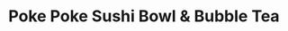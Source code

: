 ---
layout: place
title: "Poke Poke Sushi Bowl & Bubble Tea"
permalink: /florida/port-st-lucie/poke-poke-sushi-bowl-bubble-tea.html
stateAbbr: FL
stateName: Florida
cityName: Port St. Lucie
seo:
  name: "Poke Poke Sushi Bowl & Bubble Tea"
  type: Restaurant
  links: http://pokepokesushibowlbubbletea.com/?utm_source=gmb&utm_medium=referral
description: "Poke Poke Sushi Bowl & Bubble Tea serves delicious sushi in Port St. Lucie, Florida. Try fresh Japanese dishes for a great dining experience. Available for takeout, delivery, lunch, and dinner."
place_id: ChIJW2_kLhPr3ogRZB3-Yp6F8QA
photos:
  - name: >-
      places/ChIJW2_kLhPr3ogRZB3-Yp6F8QA/photos/AeeoHcLOAlUsPjuiGCEP8RfMe5-dBBJ6zs484vIssf22cN2jrJs0AAmQrYhBnEFxaxbNWOsxK8UAyPMdNXfJBn7Qv1zQDB6qvBJdW9Ep5FkJcDSG1VxjqyS9CA_LpL6RsIjUU-rJ6hVjSJTSpTIVatwvHMnm3TkWuFUHZah2kSVDyWp_ydo6_Sfk8GdgbjmTwYU1YKn9Bx_6xkhXZmZpdizm27la8ntP6qhEYgAjbAZOI5qTwRER0Uy6EqUEw9BReqSfMDlMdqv3LBPOb7KaN4d07jJDAgdBO1t_jDt-5pGtpE7ZRoRkCYyzjqDjcy8sY7bybcFKtOgwiD0AhP32FyykEahfLgTUjxa8onOIMjmaUFwX6-mbxSEg7xHyvR_pyy64GdYjEm5wr9AC81-M7e79WZoQPdHAwJSK8rkBbZc8gMDnOa39
    widthPx: 750
    heightPx: 1000
    authorAttributions:
      - displayName: Louise Torres
        uri: https://maps.google.com/maps/contrib/108096345079195096171
        photoUri: >-
          https://lh3.googleusercontent.com/a/ACg8ocJBxbhFmWVb0l6p8_q9WZFXcw6Txdp3STF2lgH-T6MXN3rfpw=s100-p-k-no-mo
    flagContentUri: >-
      https://www.google.com/local/imagery/report/?cb_client=maps_api_places.places_api&image_key=!1e10!2sCIHM0ogKEICAgICplY_HwQE&hl=en-US
    googleMapsUri: >-
      https://www.google.com/maps/place//data=!3m4!1e2!3m2!1sCIHM0ogKEICAgICplY_HwQE!2e10!4m2!3m1!1s0x88deeb132ee46f5b:0xf1859e62fe1d64
  - name: >-
      places/ChIJW2_kLhPr3ogRZB3-Yp6F8QA/photos/AeeoHcJFV_zucKrMvi3_9--SqeverIU1KDpT0DuX5ESaDqS4XLjXHkrxWpNh6mPRzmOYYP9FjDiSUZeetX4UM8c-VXoYboO7YqIe8ipe-WUutXygM1cveDTlWkMDtoa5TZedhqBmKtWb4peEagLeyYRed-1FQlHOXmPP9jKse0ddz0txwJ-_Qo7Jmwn61xKM_jkzXPMsPgE8520KOVmg9H2ZFAlbD4siJuqbQYOav-72aXqL6J8onbz-cR-OpOhZs75E9ETMukkpN5FAPzD_N6O06sebaJvu3thPbh80BjsJE2klgg
    widthPx: 1112
    heightPx: 984
    authorAttributions:
      - displayName: Poke Poke Sushi Bowl & Bubble Tea
        uri: https://maps.google.com/maps/contrib/103420250342729789155
        photoUri: >-
          https://lh3.googleusercontent.com/a-/ALV-UjUT411XXww_Rjvnkte2JqbQh1WCxgXXI7IuJ-UDm2vREippjQmM=s100-p-k-no-mo
    flagContentUri: >-
      https://www.google.com/local/imagery/report/?cb_client=maps_api_places.places_api&image_key=!1e10!2sAF1QipMbw_RHstM-wGC2rAFZb_lrryeJgMkVYTS-hf8J&hl=en-US
    googleMapsUri: >-
      https://www.google.com/maps/place//data=!3m4!1e2!3m2!1sAF1QipMbw_RHstM-wGC2rAFZb_lrryeJgMkVYTS-hf8J!2e10!4m2!3m1!1s0x88deeb132ee46f5b:0xf1859e62fe1d64
  - name: >-
      places/ChIJW2_kLhPr3ogRZB3-Yp6F8QA/photos/AeeoHcJtgj02ha1gaZ6Mgx7DtoSl13SkaFauoBCu1Aa9wR8srU-zTeOM4AjMsa_4a88FkDelmZAClh0R3SqeOPS9V8UJhXwTpa8UoGX6tnqnKnbJdmrwHuEQUNu1420WJbtAo9CIaz7jue8AeYYonqOLEP9Oi3SH06r3wNBHH3di3uVep_oukZwZoFoQy82ejurAhlP1pE4S2_1DMzOIHQHbRzW03f3Uikao7V6ska0WK8MsdBfCUxGe5b0lkmV5lfTB0Pa3Se-RFA_cGHnWNQeTqLihKZeJRBgzTZdU8vU_wVkB9A
    widthPx: 1152
    heightPx: 1482
    authorAttributions:
      - displayName: Poke Poke Sushi Bowl & Bubble Tea
        uri: https://maps.google.com/maps/contrib/103420250342729789155
        photoUri: >-
          https://lh3.googleusercontent.com/a-/ALV-UjUT411XXww_Rjvnkte2JqbQh1WCxgXXI7IuJ-UDm2vREippjQmM=s100-p-k-no-mo
    flagContentUri: >-
      https://www.google.com/local/imagery/report/?cb_client=maps_api_places.places_api&image_key=!1e10!2sAF1QipMmtbOCahvRBfwXqRCU0H4RHtov-setKdUwKMet&hl=en-US
    googleMapsUri: >-
      https://www.google.com/maps/place//data=!3m4!1e2!3m2!1sAF1QipMmtbOCahvRBfwXqRCU0H4RHtov-setKdUwKMet!2e10!4m2!3m1!1s0x88deeb132ee46f5b:0xf1859e62fe1d64
  - name: >-
      places/ChIJW2_kLhPr3ogRZB3-Yp6F8QA/photos/AeeoHcLJNVgW2TEiSxfX7U4T8XcgKMzRFtPJshKZz4g6hmn9N3pcG7EvgTe2cKlymzy4nNqrQuQbHOeFDCUrx-cSKM5cFEQywW30i1iZ2gwJkituPtLy0crSzHSSY3AHdq4kmq0MRiFQA4Oc2juvnBcdGhFtunQg346FRnalAAEcbxuYKi6KxIgsavWWBwVFwfBP9AMJ3SSdyyfqCa1P7qZxregoSyENNAp6yBn7KJbZnCvR8B6PYYQQgsEK4iElerYM7nS3PFxW_N5J-Ahx83Q3tjKpmna1wb-FQ-1yeZkE97ExHg
    widthPx: 3600
    heightPx: 4800
    authorAttributions:
      - displayName: Poke Poke Sushi Bowl & Bubble Tea
        uri: https://maps.google.com/maps/contrib/103420250342729789155
        photoUri: >-
          https://lh3.googleusercontent.com/a-/ALV-UjUT411XXww_Rjvnkte2JqbQh1WCxgXXI7IuJ-UDm2vREippjQmM=s100-p-k-no-mo
    flagContentUri: >-
      https://www.google.com/local/imagery/report/?cb_client=maps_api_places.places_api&image_key=!1e10!2sAF1QipPSmpXEebDMuNN3SvoT8jUiRCQajYelbBTPt1sJ&hl=en-US
    googleMapsUri: >-
      https://www.google.com/maps/place//data=!3m4!1e2!3m2!1sAF1QipPSmpXEebDMuNN3SvoT8jUiRCQajYelbBTPt1sJ!2e10!4m2!3m1!1s0x88deeb132ee46f5b:0xf1859e62fe1d64
  - name: >-
      places/ChIJW2_kLhPr3ogRZB3-Yp6F8QA/photos/AeeoHcJsZPxi5m9BS4ZLpvU0Uxdwo6BoGE9cAC-KKn-XBpRVAGdBexAsYCJ1_BqwnJmQPGaQvxUKxCs0Tb4o1SxMqIhAqkBX7-G6AA5s8QzoI-s8u9sGGj5mCW94qYnD7gyaUaODcrEEMY0a1AjjoEQgH5782mpcARUml0exly31Yt0vVy5b-W6ZPCr86tWpVk6GJjWKyYESpLJiaiRO4vIWSXVVMbslyDOYF7Ac8Y5J1ZmCErSlaCw3seZwg8mUF4t5J5-ZZ1UsbYHOodf2271KZT1BUe5NcT5JgcWk97kcotU6w3ItlQpJqJN0ri6Cunls68gloDSIswpt0cVd-VkGDMQcQmyzZF0cgjwVA78bm5WyxFUtAJ5FSfEtzB4tqw_5PPwslUf4UflW-lYmJrHpunz5vRP7n7vUlB1-oL5v13r8HZM
    widthPx: 3072
    heightPx: 4080
    authorAttributions:
      - displayName: Emily Flemer
        uri: https://maps.google.com/maps/contrib/100130695337708560949
        photoUri: >-
          https://lh3.googleusercontent.com/a-/ALV-UjXUML4XE7QCucZdDf4CL08R4ODnf5mllKOweRTo_xMABgYPaMB9ng=s100-p-k-no-mo
    flagContentUri: >-
      https://www.google.com/local/imagery/report/?cb_client=maps_api_places.places_api&image_key=!1e10!2sCIHM0ogKEICAgID-x7iOkAE&hl=en-US
    googleMapsUri: >-
      https://www.google.com/maps/place//data=!3m4!1e2!3m2!1sCIHM0ogKEICAgID-x7iOkAE!2e10!4m2!3m1!1s0x88deeb132ee46f5b:0xf1859e62fe1d64
  - name: >-
      places/ChIJW2_kLhPr3ogRZB3-Yp6F8QA/photos/AeeoHcIkx2Ig8S0sTc0jiLC7VOsfDDzhWJB2TFr0XPZxC4EIGe5FXXytlXqcvZ_O78Wgx3I_EHx1k-sJAb1fXHHQlClkChGkz78Z0DMxCXI_HQYAAacF0bj4bwohYaVyx8tlvsAayKR5cRnvUpbmuHZcjl8hjKfG3Qhd8VMW6Ftv2P4zl1XWBJK-96JAFOKmTsJAc8MnxNZe2VVeHrvE1zoUpmOqLYsJv9T61Lr-2_QOC1kK5meU_D-sXIwRy9xOAKdiYiUkfk-OH9MLBgHWyKlfjrxNxYnvSWEuBRNcMzESkfzvMg
    widthPx: 1920
    heightPx: 1280
    authorAttributions:
      - displayName: Poke Poke Sushi Bowl & Bubble Tea
        uri: https://maps.google.com/maps/contrib/103420250342729789155
        photoUri: >-
          https://lh3.googleusercontent.com/a-/ALV-UjUT411XXww_Rjvnkte2JqbQh1WCxgXXI7IuJ-UDm2vREippjQmM=s100-p-k-no-mo
    flagContentUri: >-
      https://www.google.com/local/imagery/report/?cb_client=maps_api_places.places_api&image_key=!1e10!2sAF1QipMlH4uJIKGSWgnElsQJjvddXFfE0VbHh1IEPINM&hl=en-US
    googleMapsUri: >-
      https://www.google.com/maps/place//data=!3m4!1e2!3m2!1sAF1QipMlH4uJIKGSWgnElsQJjvddXFfE0VbHh1IEPINM!2e10!4m2!3m1!1s0x88deeb132ee46f5b:0xf1859e62fe1d64
  - name: >-
      places/ChIJW2_kLhPr3ogRZB3-Yp6F8QA/photos/AeeoHcLamhZ9FCe-LLgModWWcZj0LzxoYOnwlrcsJxJ5VsKRr9UmulR1LWG7FB9CQfI8WE7N7boebK-F68L0KN1F41IDtQgAGzGIKCqDjf0dTvv9P6Plu5FwZwItOokwkUuuwn8WsemrqHHHB8SFODfIzlJS2xhfAdL4HND8vNDOLjVmrBXh6ZeEEZQLFElcNKIuYLP3FTq_4MG9q7yMBrD9ZVuo6gA6F1bgsA2MZ9t3WF-Ga0j0UI1owT_ikJS1zvQDtvii1BxlOWqvk9TKGFCLnizPtkY_O0UJkNhdxCJDK0hKpHVZeI3DirCwiKxrYoYHM_zThySGVSXeKquqfmAwkDLEXnwMjsATv91Bix0uVRhYN8VoDTCI0Tsfl34SJtLYPckI5z-04pexcgQgTBipjF00XXywL4mXt1q2ooZN4dQsgNB4
    widthPx: 3024
    heightPx: 4032
    authorAttributions:
      - displayName: Era Maskey
        uri: https://maps.google.com/maps/contrib/101357944325830282544
        photoUri: >-
          https://lh3.googleusercontent.com/a-/ALV-UjXoPOyOPju_jhKAwEKQGxJBj8EX6fxqVJ0hEFGKNMR_pDWv2dyw=s100-p-k-no-mo
    flagContentUri: >-
      https://www.google.com/local/imagery/report/?cb_client=maps_api_places.places_api&image_key=!1e10!2sCIHM0ogKEICAgICdg_CtnAE&hl=en-US
    googleMapsUri: >-
      https://www.google.com/maps/place//data=!3m4!1e2!3m2!1sCIHM0ogKEICAgICdg_CtnAE!2e10!4m2!3m1!1s0x88deeb132ee46f5b:0xf1859e62fe1d64
  - name: >-
      places/ChIJW2_kLhPr3ogRZB3-Yp6F8QA/photos/AeeoHcJF7BtxVtcH_l-PC5mBdWIABFljVuHrg-HCI9MW4niPWMaIl82Li98__MgZ7oumdNu82oeQzXYUrr2DJZ0e9thci1ja3ATPq8mbI9zc9Q0Rteq0HJD_9U8s9DArd_Y3LYwPGOhpVAAVViC3j3KNSjFUPHc4fg0NgUXUEFhH6SIpnZ6VuZLOmocRGvO843gxX_ftt4cmj5wC7FzwJQAy5t6WntaiHb5q-RwT4-_jiWN8O4wuKPhNS_rkMFdXhYRGrO21fNKZgxpFqnm8mEQr-h8xIN58Mnz7UD0lr7jWWZzrp29TZrNp868JA5G-OWmKfdYHfH30mN8SJACCWBRkXc5JzJl_0nKVRx9j3O2dhk9O76poba7uHO2fuUqvTjVd9fZRjDrUuLzKDGfSw_MWbaSZldKJpACnNDhoa9kOAXxIS1mb
    widthPx: 3024
    heightPx: 4032
    authorAttributions:
      - displayName: Kate Stepherson
        uri: https://maps.google.com/maps/contrib/104812255574470952667
        photoUri: >-
          https://lh3.googleusercontent.com/a/ACg8ocI7vaLhKlciTR7RYx35L1GHTHVdFF9NMB3hU22JXrj9lFtMYw=s100-p-k-no-mo
    flagContentUri: >-
      https://www.google.com/local/imagery/report/?cb_client=maps_api_places.places_api&image_key=!1e10!2sCIHM0ogKEICAgIDD9YbCjgE&hl=en-US
    googleMapsUri: >-
      https://www.google.com/maps/place//data=!3m4!1e2!3m2!1sCIHM0ogKEICAgIDD9YbCjgE!2e10!4m2!3m1!1s0x88deeb132ee46f5b:0xf1859e62fe1d64
  - name: >-
      places/ChIJW2_kLhPr3ogRZB3-Yp6F8QA/photos/AeeoHcJu45r0ubuMBQsubxtim-Y3EXZkvZzPbDANZxviJZjb2W6Kk2S8mdpU5J7pmjmzaIzEVp59h1zpBY5PFlB-5DEIHOVmIDxuRSaHe36hGctik9yBP6PeLX9mEB-qaf-Te9VK02W9zY5wmXggwNg-wzcCk-sFbmHPr-UC_NcVYNpGodq3inNmgkFdWcRGngI5qS08TSCQe3Ddgcy-tkudoGhTcH61d0_zznIr7jDeFITj8rKhh2njjU3Qyd-H1OH_UJoENcxJN6lK94WpoAmzCZW1yp0So0_eBua8k7XAYV-sRGv7g08bt53ANvlnwCWwXWDBsBFry2r32Q0Zb0p7I4aQQcxV-Om25HXAw4BLBCvvrllV38Bxwm74ETm6eIqQxQcnyn1tiPdHWcrHdge2VIPjisiS0swwsy-lMuA59OAd0Q
    widthPx: 3024
    heightPx: 4032
    authorAttributions:
      - displayName: Aline Sindeaux
        uri: https://maps.google.com/maps/contrib/110512789332036671793
        photoUri: >-
          https://lh3.googleusercontent.com/a-/ALV-UjXsjH67rXQnuxpUcswu_toHHkk-VS4UcA4Z1b0RRYYEFdD0aBNS=s100-p-k-no-mo
    flagContentUri: >-
      https://www.google.com/local/imagery/report/?cb_client=maps_api_places.places_api&image_key=!1e10!2sCIHM0ogKEICAgIC_4L6daQ&hl=en-US
    googleMapsUri: >-
      https://www.google.com/maps/place//data=!3m4!1e2!3m2!1sCIHM0ogKEICAgIC_4L6daQ!2e10!4m2!3m1!1s0x88deeb132ee46f5b:0xf1859e62fe1d64
  - name: >-
      places/ChIJW2_kLhPr3ogRZB3-Yp6F8QA/photos/AeeoHcJ-vA4JL3_VA6MqpRSWAhaljwvW_r6ZrueVm2s2r_h4yFzVod6i2KTTCnIDPELXZnMDOGeHspK9-6gh3f94drbeom_MHRPcEL1hRCUbkZUErr7o4GrNPURGbeaf8SWfN71481rYfXVPxOj50MSBIyYdGwNAOJj3zMSw-0ACuxhetnxBya-GjwlNSGSeOBHv1t2OSOkucMkzeBBtm-jl1FsVSdkw48nHsz84gcJD4zDpVnA0aYQOj4auQ9h9OHdm5c0Kx9pJWY9tPIkCbEBjj_m4hpijg9hZWCLUUPkrlX0xU89B5p5X7sqegsMWmUPmj7D43dhoqfPxPYj7Z776fR7mNUJ1mhO8vP7yhT_VdtGjRmon_J4XRzYPYLuByGzcsSpvkhoRzy3mPWh9O67x3-RqPILXwR-SQScIHExcNgJjGQ
    widthPx: 3000
    heightPx: 4000
    authorAttributions:
      - displayName: Angie Watts
        uri: https://maps.google.com/maps/contrib/115036779379027373039
        photoUri: >-
          https://lh3.googleusercontent.com/a/ACg8ocK5xJpJ8sXX7D4XwwzO-tUVV4xF_3IlOPoqWTbm0D9aa1-yxw=s100-p-k-no-mo
    flagContentUri: >-
      https://www.google.com/local/imagery/report/?cb_client=maps_api_places.places_api&image_key=!1e10!2sCIHM0ogKEICAgIDThM6GCQ&hl=en-US
    googleMapsUri: >-
      https://www.google.com/maps/place//data=!3m4!1e2!3m2!1sCIHM0ogKEICAgIDThM6GCQ!2e10!4m2!3m1!1s0x88deeb132ee46f5b:0xf1859e62fe1d64
address: 11200 SW Village Pkwy Suite 102, Port St. Lucie, FL 34987, USA
street: 11200 SW Village Pkwy Suite 102
city: Port St. Lucie
state: FL
zip: '34987'
country: USA
neighborhood: null
latitude: '27.260880'
longitude: '-80.429806'
accessibility_options:
  wheelchairAccessibleParking: true
  wheelchairAccessibleEntrance: true
  wheelchairAccessibleRestroom: true
  wheelchairAccessibleSeating: true
business_status: OPERATIONAL
name: Poke Poke Sushi Bowl & Bubble Tea
google_maps_links:
  directionsUri: >-
    https://www.google.com/maps/dir//''/data=!4m7!4m6!1m1!4e2!1m2!1m1!1s0x88deeb132ee46f5b:0xf1859e62fe1d64!3e0
  placeUri: https://maps.google.com/?cid=67982384699415908
  writeAReviewUri: >-
    https://www.google.com/maps/place//data=!4m3!3m2!1s0x88deeb132ee46f5b:0xf1859e62fe1d64!12e1
  reviewsUri: >-
    https://www.google.com/maps/place//data=!4m4!3m3!1s0x88deeb132ee46f5b:0xf1859e62fe1d64!9m1!1b1
  photosUri: >-
    https://www.google.com/maps/place//data=!4m3!3m2!1s0x88deeb132ee46f5b:0xf1859e62fe1d64!10e5
primary_type: American Restaurant
opening_hours:
  regular: null
  current: null
secondary_opening_hours:
  regular:
    weekdayDescriptions: null
    type: null
  current:
    weekdayDescriptions: null
    type: null
phone: (772) 579-3585
price_level: null
price_range: $10 &ndash; $20
rating: '4.5'
rating_count: 0
website: http://pokepokesushibowlbubbletea.com/?utm_source=gmb&utm_medium=referral
reviews:
  - name: >-
      places/ChIJW2_kLhPr3ogRZB3-Yp6F8QA/reviews/ChdDSUhNMG9nS0VJQ0FnSUNfNEw2ZGlRRRAB
    relativePublishTimeDescription: 3 months ago
    rating: 5
    text:
      text: >-
        First time we went to this Poke. Very nice atmosphere, friendly service
        and very tasty and fresh food. The only thing is that the protein scoops
        are very small and there is hardly any protein, compared to the other
        ingredients they are well served.

        Another thing is that I ordered a bubble tea but it came without bubbles
        and I only realized when I got home :(
      languageCode: en
    originalText:
      text: >-
        First time we went to this Poke. Very nice atmosphere, friendly service
        and very tasty and fresh food. The only thing is that the protein scoops
        are very small and there is hardly any protein, compared to the other
        ingredients they are well served.

        Another thing is that I ordered a bubble tea but it came without bubbles
        and I only realized when I got home :(
      languageCode: en
    authorAttribution:
      displayName: Aline Sindeaux
      uri: https://www.google.com/maps/contrib/110512789332036671793/reviews
      photoUri: >-
        https://lh3.googleusercontent.com/a-/ALV-UjXsjH67rXQnuxpUcswu_toHHkk-VS4UcA4Z1b0RRYYEFdD0aBNS=s128-c0x00000000-cc-rp-mo
    publishTime: '2025-01-11T22:21:28.133433Z'
    flagContentUri: >-
      https://www.google.com/local/review/rap/report?postId=ChdDSUhNMG9nS0VJQ0FnSUNfNEw2ZGlRRRAB&d=17924085&t=1
    googleMapsUri: >-
      https://www.google.com/maps/reviews/data=!4m6!14m5!1m4!2m3!1sChdDSUhNMG9nS0VJQ0FnSUNfNEw2ZGlRRRAB!2m1!1s0x88deeb132ee46f5b:0xf1859e62fe1d64
  - name: >-
      places/ChIJW2_kLhPr3ogRZB3-Yp6F8QA/reviews/ChdDSUhNMG9nS0VJQ0FnTUNJME4yMG53RRAB
    relativePublishTimeDescription: 2 weeks ago
    rating: 1
    text:
      text: >-
        The food is good and the teas are my wife’s favorite but we will be
        looking for new location only because of the service it is awful! The 
        kids working don’t care if the line is 1 or 15 people they move like
        they just woke up. They need new employees ones that understand the
        people coming in don’t have all day. I  literally waited 20 mins for
        them to even take my order . It’s sad to see a nice little place with
        good food suffer because the service is not good.
      languageCode: en
    originalText:
      text: >-
        The food is good and the teas are my wife’s favorite but we will be
        looking for new location only because of the service it is awful! The 
        kids working don’t care if the line is 1 or 15 people they move like
        they just woke up. They need new employees ones that understand the
        people coming in don’t have all day. I  literally waited 20 mins for
        them to even take my order . It’s sad to see a nice little place with
        good food suffer because the service is not good.
      languageCode: en
    authorAttribution:
      displayName: Brandon Snyder
      uri: https://www.google.com/maps/contrib/108244700316991955168/reviews
      photoUri: >-
        https://lh3.googleusercontent.com/a/ACg8ocILU5_4-dMBWuMcwgo9ZSVwLugWMw0hValPi0XW-GRUvAsKBA=s128-c0x00000000-cc-rp-mo
    publishTime: '2025-03-29T16:52:38.594100Z'
    flagContentUri: >-
      https://www.google.com/local/review/rap/report?postId=ChdDSUhNMG9nS0VJQ0FnTUNJME4yMG53RRAB&d=17924085&t=1
    googleMapsUri: >-
      https://www.google.com/maps/reviews/data=!4m6!14m5!1m4!2m3!1sChdDSUhNMG9nS0VJQ0FnTUNJME4yMG53RRAB!2m1!1s0x88deeb132ee46f5b:0xf1859e62fe1d64
  - name: >-
      places/ChIJW2_kLhPr3ogRZB3-Yp6F8QA/reviews/ChdDSUhNMG9nS0VJQ0FnSURUaE02R3NRRRAB
    relativePublishTimeDescription: 10 months ago
    rating: 5
    text:
      text: >-
        We love this place.  At first, I was not sure what to think.  It
        reminded me of a Chipotle for sushi.  It quickly became my favorite
        place.  Some of the items they have, I would never put in a roll (like
        corn) but in a bowl... its magic. 😃  My favorite is the crab salad and
        the pickled radishes.   One thing I wish they would change is maybe whip
        the cream cheese. It's so hard that it does not mix well.  But other
        than that, no complaints. If you're in the Tradition area, check it
        out.  You will not be disappointed.
      languageCode: en
    originalText:
      text: >-
        We love this place.  At first, I was not sure what to think.  It
        reminded me of a Chipotle for sushi.  It quickly became my favorite
        place.  Some of the items they have, I would never put in a roll (like
        corn) but in a bowl... its magic. 😃  My favorite is the crab salad and
        the pickled radishes.   One thing I wish they would change is maybe whip
        the cream cheese. It's so hard that it does not mix well.  But other
        than that, no complaints. If you're in the Tradition area, check it
        out.  You will not be disappointed.
      languageCode: en
    authorAttribution:
      displayName: Angie Watts
      uri: https://www.google.com/maps/contrib/115036779379027373039/reviews
      photoUri: >-
        https://lh3.googleusercontent.com/a/ACg8ocK5xJpJ8sXX7D4XwwzO-tUVV4xF_3IlOPoqWTbm0D9aa1-yxw=s128-c0x00000000-cc-rp-mo-ba4
    publishTime: '2024-05-22T13:22:53.416570Z'
    flagContentUri: >-
      https://www.google.com/local/review/rap/report?postId=ChdDSUhNMG9nS0VJQ0FnSURUaE02R3NRRRAB&d=17924085&t=1
    googleMapsUri: >-
      https://www.google.com/maps/reviews/data=!4m6!14m5!1m4!2m3!1sChdDSUhNMG9nS0VJQ0FnSURUaE02R3NRRRAB!2m1!1s0x88deeb132ee46f5b:0xf1859e62fe1d64
  - name: >-
      places/ChIJW2_kLhPr3ogRZB3-Yp6F8QA/reviews/ChZDSUhNMG9nS0VJQ0FnTURJMk9IQlFBEAE
    relativePublishTimeDescription: a week ago
    rating: 1
    text:
      text: >-
        Terrible experience! Young Asian men served my bowl and gave 2 rotten
        tomatoes, 6 half’s of shrimp, old and hard rice … the place is a small
        business and with not many clientele, very little knowledge about
        business and the benefits of serving fresh food and a proper customer
        service. 2/10 … never, ever going back…
      languageCode: en
    originalText:
      text: >-
        Terrible experience! Young Asian men served my bowl and gave 2 rotten
        tomatoes, 6 half’s of shrimp, old and hard rice … the place is a small
        business and with not many clientele, very little knowledge about
        business and the benefits of serving fresh food and a proper customer
        service. 2/10 … never, ever going back…
      languageCode: en
    authorAttribution:
      displayName: Gabriela Carrillo
      uri: https://www.google.com/maps/contrib/112881519403405263853/reviews
      photoUri: >-
        https://lh3.googleusercontent.com/a/ACg8ocJ1LG6bcspWA51cAo4ce7ZUOZNRo0_fg62q8mtmaGtWe-2PF6U=s128-c0x00000000-cc-rp-mo-ba2
    publishTime: '2025-04-06T22:09:10.581293Z'
    flagContentUri: >-
      https://www.google.com/local/review/rap/report?postId=ChZDSUhNMG9nS0VJQ0FnTURJMk9IQlFBEAE&d=17924085&t=1
    googleMapsUri: >-
      https://www.google.com/maps/reviews/data=!4m6!14m5!1m4!2m3!1sChZDSUhNMG9nS0VJQ0FnTURJMk9IQlFBEAE!2m1!1s0x88deeb132ee46f5b:0xf1859e62fe1d64
  - name: >-
      places/ChIJW2_kLhPr3ogRZB3-Yp6F8QA/reviews/ChZDSUhNMG9nS0VJQ0FnTUNJdHR1TVBnEAE
    relativePublishTimeDescription: a week ago
    rating: 5
    text:
      text: >-
        My favorite place to eat, if you’re a sushi lover it’s a must try. My
        boyfriend also loves the boba tea. 100/10 I came here everyday for a
        week it was so good
      languageCode: en
    originalText:
      text: >-
        My favorite place to eat, if you’re a sushi lover it’s a must try. My
        boyfriend also loves the boba tea. 100/10 I came here everyday for a
        week it was so good
      languageCode: en
    authorAttribution:
      displayName: Gabrielle Fry
      uri: https://www.google.com/maps/contrib/106189978396881805095/reviews
      photoUri: >-
        https://lh3.googleusercontent.com/a-/ALV-UjVtxdPDqYhjIfEStXNWGRGObIOnDoA-_0iTizRUOsbhMQRnoYU=s128-c0x00000000-cc-rp-mo
    publishTime: '2025-04-01T19:53:41.826069Z'
    flagContentUri: >-
      https://www.google.com/local/review/rap/report?postId=ChZDSUhNMG9nS0VJQ0FnTUNJdHR1TVBnEAE&d=17924085&t=1
    googleMapsUri: >-
      https://www.google.com/maps/reviews/data=!4m6!14m5!1m4!2m3!1sChZDSUhNMG9nS0VJQ0FnTUNJdHR1TVBnEAE!2m1!1s0x88deeb132ee46f5b:0xf1859e62fe1d64
parking_options:
  freeParkingLot: true
  freeStreetParking: true
  valetParking: false
payment_options:
  acceptsCreditCards: true
  acceptsDebitCards: true
  acceptsCashOnly: false
  acceptsNfc: true
allow_dogs: null
curbside_pickup: null
delivery: true
dine_in: true
good_for_children: true
good_for_groups: null
good_for_sports: false
live_music: false
menu_for_children: null
outdoor_seating: null
reservable: false
restroom: true
serves_beer: false
serves_breakfast: null
serves_brunch: null
serves_cocktails: false
serves_coffee: true
serves_dinner: true
serves_dessert: true
serves_lunch: true
serves_vegetarian_food: true
serves_wine: false
takeout: true
update_category: essentials
summary: null

---